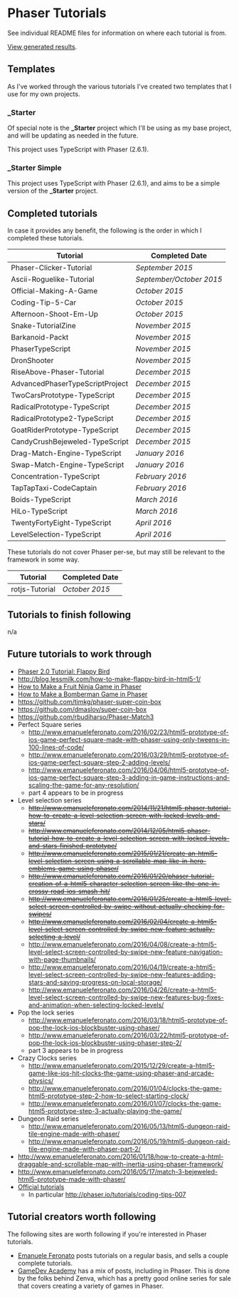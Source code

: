 # Phaser Tutorials

See individual README files for information on where each tutorial is from.

[View generated results](http://jamesskemp.github.io/PhaserTutorials/).

## Templates

As I've worked through the various tutorials I've created two templates that I use for my own projects.

### _Starter

Of special note is the **_Starter** project which I'll be using as my base project, and will be updating as needed in the future.

This project uses TypeScript with Phaser (2.6.1).

### _Starter Simple

This project uses TypeScript with Phaser (2.6.1), and aims to be a simple version of the **_Starter** project.

## Completed tutorials

In case it provides any benefit, the following is the order in which I completed these tutorials.

| Tutorial | Completed Date |
|---|---|
| Phaser-Clicker-Tutorial | *September 2015* |
| Ascii-Roguelike-Tutorial | *September/October 2015* |
| Official-Making-A-Game | *October 2015* |
| Coding-Tip-5-Car | *October 2015* |
| Afternoon-Shoot-Em-Up | *October 2015* |
| Snake-TutorialZine | *November 2015* |
| Barkanoid-Packt | *November 2015* |
| PhaserTypeScript | *November 2015* |
| DronShooter | *November 2015* |
| RiseAbove-Phaser-Tutorial | *December 2015* |
| AdvancedPhaserTypeScriptProject | *December 2015* |
| TwoCarsPrototype-TypeScript | *December 2015* |
| RadicalPrototype-TypeScript | *December 2015* |
| RadicalPrototype2-TypeScript | *December 2015* |
| GoatRiderPrototype-TypeScript | *December 2015* |
| CandyCrushBejeweled-TypeScript | *December 2015* |
| Drag-Match-Engine-TypeScript | *January 2016* |
| Swap-Match-Engine-TypeScript | *January 2016* |
| Concentration-TypeScript | *February 2016* |
| TapTapTaxi-CodeCaptain | *February 2016* |
| Boids-TypeScript | *March 2016* |
| HiLo-TypeScript | *March 2016* |
| TwentyFortyEight-TypeScript | *April 2016* |
| LevelSelection-TypeScript | *April 2016* |

These tutorials do not cover Phaser per-se, but may still be relevant to the framework in some way.

| Tutorial | Completed Date |
|---|---|
| rotjs-Tutorial | *October 2015* |

## Tutorials to finish following

n/a

## Future tutorials to work through

- [Phaser 2.0 Tutorial: Flappy Bird](http://www.codevinsky.com/phaser-2-0-tutorial-flappy-bird-part-1/)
- http://blog.lessmilk.com/how-to-make-flappy-bird-in-html5-1/
- [How to Make a Fruit Ninja Game in Phaser](https://gamedevacademy.org/how-to-make-a-fruit-ninja-game-in-phaser-part-1/)
- [How to Make a Bomberman Game in Phaser](https://gamedevacademy.org/how-to-make-a-bomberman-game-in-phaser-part-1/)
- https://github.com/timkg/phaser-super-coin-box
- https://github.com/dmaslov/super-coin-box
- https://github.com/rbudiharso/Phaser-Match3
- Perfect Square series
	- http://www.emanueleferonato.com/2016/02/23/html5-prototype-of-ios-game-perfect-square-made-with-phaser-using-only-tweens-in-100-lines-of-code/
	- http://www.emanueleferonato.com/2016/03/29/html5-prototype-of-ios-game-perfect-square-step-2-adding-levels/
	- http://www.emanueleferonato.com/2016/04/06/html5-prototype-of-ios-game-perfect-square-step-3-adding-in-game-instructions-and-scaling-the-game-for-any-resolution/
	- part 4 appears to be in progress
- Level selection series
	- ~~http://www.emanueleferonato.com/2014/11/21/html5-phaser-tutorial-how-to-create-a-level-selection-screen-with-locked-levels-and-stars/~~
	- ~~http://www.emanueleferonato.com/2014/12/05/html5-phaser-tutorial-how-to-create-a-level-selection-screen-with-locked-levels-and-stars-finished-prototype/~~
	- ~~http://www.emanueleferonato.com/2015/01/21/create-an-html5-level-selection-screen-using-a-scrollable-map-like-in-hero-emblems-game-using-phaser/~~
	- ~~http://www.emanueleferonato.com/2016/01/20/phaser-tutorial-creation-of-a-html5-character-selection-screen-like-the-one-in-crossy-road-ios-smash-hit/~~
	- ~~http://www.emanueleferonato.com/2016/01/25/create-a-html5-level-select-screen-controlled-by-swipe-without-actually-checking-for-swipes/~~
	- ~~http://www.emanueleferonato.com/2016/02/04/create-a-html5-level-select-screen-controlled-by-swipe-new-feature-actually-selecting-a-level/~~
	- http://www.emanueleferonato.com/2016/04/08/create-a-html5-level-select-screen-controlled-by-swipe-new-feature-navigation-with-page-thumbnails/
	- http://www.emanueleferonato.com/2016/04/19/create-a-html5-level-select-screen-controlled-by-swipe-new-features-adding-stars-and-saving-progress-on-local-storage/
	- http://www.emanueleferonato.com/2016/04/26/create-a-html5-level-select-screen-controlled-by-swipe-new-features-bug-fixes-and-animation-when-selecting-locked-levels/
- Pop the lock series
	- http://www.emanueleferonato.com/2016/03/18/html5-prototype-of-pop-the-lock-ios-blockbuster-using-phaser/
	- http://www.emanueleferonato.com/2016/03/22/html5-prototype-of-pop-the-lock-ios-blockbuster-using-phaser-step-2/
	- part 3 appears to be in progress
- Crazy Clocks series
	- http://www.emanueleferonato.com/2015/12/29/create-a-html5-game-like-ios-hit-clocks-the-game-using-phaser-and-arcade-physics/
	- http://www.emanueleferonato.com/2016/01/04/clocks-the-game-html5-prototype-step-2-how-to-select-starting-clock/
	- http://www.emanueleferonato.com/2016/01/07/clocks-the-game-html5-prototype-step-3-actually-playing-the-game/
- Dungeon Raid series
	- http://www.emanueleferonato.com/2016/05/13/html5-dungeon-raid-tile-engine-made-with-phaser/
	- http://www.emanueleferonato.com/2016/05/19/html5-dungeon-raid-tile-engine-made-with-phaser-part-2/
- http://www.emanueleferonato.com/2016/01/18/how-to-create-a-html-draggable-and-scrollable-map-with-inertia-using-phaser-framework/
- http://www.emanueleferonato.com/2016/05/17/match-3-bejeweled-html5-prototype-made-with-phaser/
- [Official tutorials](http://phaser.io/learn/official-tutorials)
	- In particular http://phaser.io/tutorials/coding-tips-007

## Tutorial creators worth following

The following sites are worth following if you're interested in Phaser tutorials.

- [Emanuele Feronato](http://www.emanueleferonato.com/) posts tutorials on a regular basis, and sells a couple complete tutorials.
- [GameDev Academy](https://gamedevacademy.org/) has a mix of posts, including in Phaser. This is done by the folks behind Zenva, which has a pretty good online series for sale that covers creating a variety of games in Phaser.
